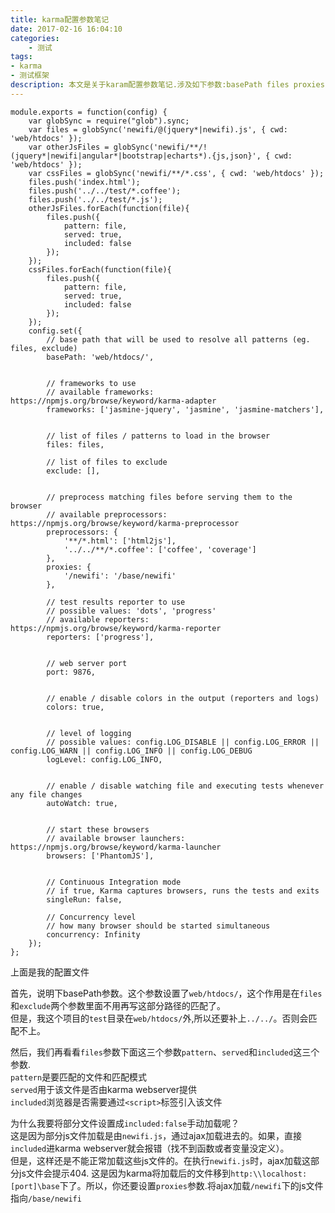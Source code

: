 ```yaml
---
title: karma配置参数笔记
date: 2017-02-16 16:04:10
categories:
    - 测试
tags:
- karma
- 测试框架
description: 本文是关于karam配置参数笔记.涉及如下参数:basePath files proxies
---
```


```
module.exports = function(config) {
    var globSync = require("glob").sync;
    var files = globSync('newifi/@(jquery*|newifi).js', { cwd: 'web/htdocs' });
    var otherJsFiles = globSync('newifi/**/!(jquery*|newifi|angular*|bootstrap|echarts*).{js,json}', { cwd: 'web/htdocs' });
    var cssFiles = globSync('newifi/**/*.css', { cwd: 'web/htdocs' });
    files.push('index.html');
    files.push('../../test/*.coffee');
    files.push('../../test/*.js');
    otherJsFiles.forEach(function(file){
        files.push({
            pattern: file,
            served: true,
            included: false
        });
    });
    cssFiles.forEach(function(file){
        files.push({
            pattern: file,
            served: true,
            included: false
        });
    });
    config.set({
        // base path that will be used to resolve all patterns (eg. files, exclude)
        basePath: 'web/htdocs/',


        // frameworks to use
        // available frameworks: https://npmjs.org/browse/keyword/karma-adapter
        frameworks: ['jasmine-jquery', 'jasmine', 'jasmine-matchers'],


        // list of files / patterns to load in the browser
        files: files,

        // list of files to exclude
        exclude: [],


        // preprocess matching files before serving them to the browser
        // available preprocessors: https://npmjs.org/browse/keyword/karma-preprocessor
        preprocessors: {
            '**/*.html': ['html2js'],
            '../../**/*.coffee': ['coffee', 'coverage']
        },
        proxies: {
            '/newifi': '/base/newifi'
        },

        // test results reporter to use
        // possible values: 'dots', 'progress'
        // available reporters: https://npmjs.org/browse/keyword/karma-reporter
        reporters: ['progress'],


        // web server port
        port: 9876,


        // enable / disable colors in the output (reporters and logs)
        colors: true,


        // level of logging
        // possible values: config.LOG_DISABLE || config.LOG_ERROR || config.LOG_WARN || config.LOG_INFO || config.LOG_DEBUG
        logLevel: config.LOG_INFO,


        // enable / disable watching file and executing tests whenever any file changes
        autoWatch: true,


        // start these browsers
        // available browser launchers: https://npmjs.org/browse/keyword/karma-launcher
        browsers: ['PhantomJS'],


        // Continuous Integration mode
        // if true, Karma captures browsers, runs the tests and exits
        singleRun: false,

        // Concurrency level
        // how many browser should be started simultaneous
        concurrency: Infinity
    });
};
```
上面是我的配置文件  
<!--more-->
首先，说明下basePath参数。这个参数设置了`web/htdocs/`，这个作用是在`files`和`exclude`两个参数里面不用再写这部分路径的匹配了。  
但是，我这个项目的`test`目录在`web/htdocs/`外,所以还要补上`../../`。否则会匹配不上。

然后，我们再看看`files`参数下面这三个参数`pattern`、`served`和`included`这三个参数.  
`pattern`是要匹配的文件和匹配模式  
`served`用于该文件是否由karma webserver提供  
`included`浏览器是否需要通过`<script>`标签引入该文件  

为什么我要将部分文件设置成`included:false`手动加载呢？  
这是因为部分js文件加载是由`newifi.js`，通过ajax加载进去的。如果，直接`included`进karma webserver就会报错（找不到函数或者变量没定义）。  
但是，这样还是不能正常加载这些js文件的。在执行`newifi.js`时，ajax加载这部分js文件会提示404.
这是因为karma将加载后的文件移到`http:\\localhost:[port]\base`下了。所以，你还要设置`proxies`参数.将ajax加载`/newifi`下的js文件指向`/base/newifi`
